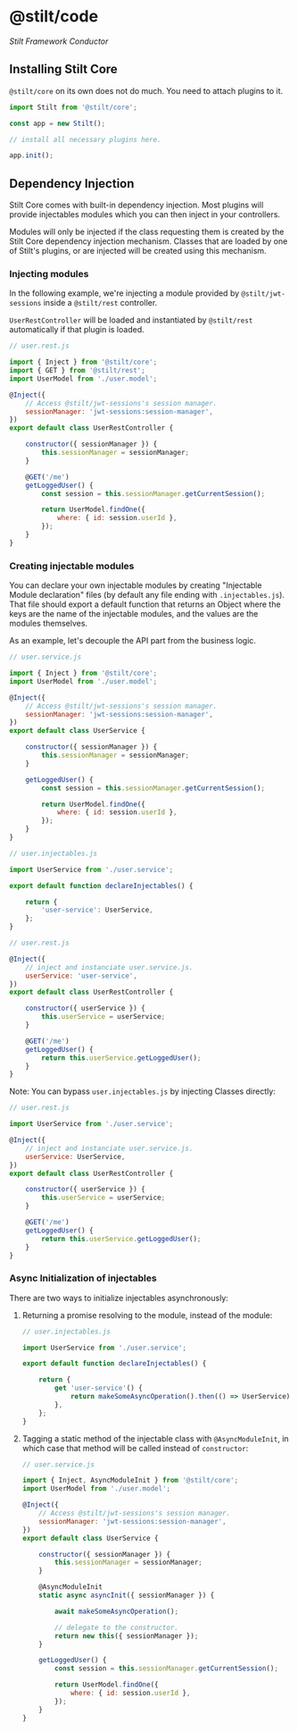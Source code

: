 # @stilt/code

*Stilt Framework Conductor*

## Installing Stilt Core

`@stilt/core` on its own does not do much. You need to attach plugins to it.

```javascript
import Stilt from '@stilt/core';

const app = new Stilt();

// install all necessary plugins here.

app.init();
```

## Dependency Injection

Stilt Core comes with built-in dependency injection. Most plugins will provide injectables modules
which you can then inject in your controllers.

Modules will only be injected if the class requesting them is created by the Stilt Core dependency injection mechanism.
Classes that are loaded by one of Stilt's plugins, or are injected will be created using this mechanism.

### Injecting modules

In the following example, we're injecting a module provided by `@stilt/jwt-sessions` inside a `@stilt/rest` controller.

`UserRestController` will be loaded and instantiated by `@stilt/rest` automatically if that plugin is loaded.

```javascript
// user.rest.js

import { Inject } from '@stilt/core';
import { GET } from '@stilt/rest';
import UserModel from './user.model';

@Inject({
    // Access @stilt/jwt-sessions's session manager.
    sessionManager: 'jwt-sessions:session-manager',
})
export default class UserRestController {

    constructor({ sessionManager }) {
        this.sessionManager = sessionManager;
    }

    @GET('/me')
    getLoggedUser() {
        const session = this.sessionManager.getCurrentSession();

        return UserModel.findOne({
            where: { id: session.userId },
        });
    }
}
```

### Creating injectable modules

You can declare your own injectable modules by creating "Injectable Module declaration" files (by default any file ending with `.injectables.js`).
That file should export a default function that returns an Object where the keys are the name of the injectable modules, and the values are the modules themselves.

As an example, let's decouple the API part from the business logic.

```javascript
// user.service.js

import { Inject } from '@stilt/core';
import UserModel from './user.model';

@Inject({
    // Access @stilt/jwt-sessions's session manager.
    sessionManager: 'jwt-sessions:session-manager',
})
export default class UserService {

    constructor({ sessionManager }) {
        this.sessionManager = sessionManager;
    }

    getLoggedUser() {
        const session = this.sessionManager.getCurrentSession();

        return UserModel.findOne({
            where: { id: session.userId },
        });
    }
}
```

```javascript
// user.injectables.js

import UserService from './user.service';

export default function declareInjectables() {

    return {
        'user-service': UserService,
    };
}
```

```javascript
// user.rest.js

@Inject({
    // inject and instanciate user.service.js.
    userService: 'user-service',
})
export default class UserRestController {

    constructor({ userService }) {
        this.userService = userService;
    }

    @GET('/me')
    getLoggedUser() {
        return this.userService.getLoggedUser();
    }
}
```

Note: You can bypass `user.injectables.js` by injecting Classes directly:

```javascript
// user.rest.js

import UserService from './user.service';

@Inject({
    // inject and instanciate user.service.js.
    userService: UserService,
})
export default class UserRestController {

    constructor({ userService }) {
        this.userService = userService;
    }

    @GET('/me')
    getLoggedUser() {
        return this.userService.getLoggedUser();
    }
}
```

### Async Initialization of injectables

There are two ways to initialize injectables asynchronously:

1. Returning a promise resolving to the module, instead of the module:
    ```javascript
    // user.injectables.js

    import UserService from './user.service';

    export default function declareInjectables() {

        return {
            get 'user-service'() {
                return makeSomeAsyncOperation().then(() => UserService);
            },
        };
    }
    ```

2. Tagging a static method of the injectable class with `@AsyncModuleInit`, in which case that method will be called instead of `constructor`:
    ```javascript
    // user.service.js

    import { Inject, AsyncModuleInit } from '@stilt/core';
    import UserModel from './user.model';

    @Inject({
        // Access @stilt/jwt-sessions's session manager.
        sessionManager: 'jwt-sessions:session-manager',
    })
    export default class UserService {

        constructor({ sessionManager }) {
            this.sessionManager = sessionManager;
        }

        @AsyncModuleInit
        static async asyncInit({ sessionManager }) {

            await makeSomeAsyncOperation();

            // delegate to the constructor.
            return new this({ sessionManager });
        }

        getLoggedUser() {
            const session = this.sessionManager.getCurrentSession();

            return UserModel.findOne({
                where: { id: session.userId },
            });
        }
    }
    ```
